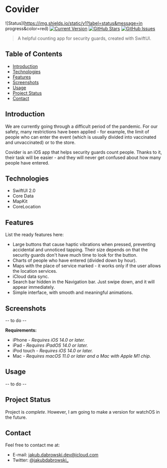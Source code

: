 # Covider
![Status](https://img.shields.io/static/v1?label=status&message=in progress&color=red) [![Current Version](https://img.shields.io/badge/version-1.0-brightgreen.svg)](https://github.com/gph4ppy/covider) [![GitHub Stars](https://img.shields.io/github/stars/gph4ppy/covider.svg)](https://github.com/gph4ppy/Covider/stargazers) [![GitHub Issues](https://img.shields.io/github/issues/gph4ppy/covider.svg)](https://github.com/gph4ppy/covider/issues)

> A helpful counting app for security guards, created with SwiftUI.

## Table of Contents
* [Introduction](#introduction)
* [Technologies](#technologies)
* [Features](#features)
* [Screenshots](#screenshots)
* [Usage](#usage)
* [Project Status](#project-status)
* [Contact](#contact)

<!--- [Download](#download) << below screnshots --->

## Introduction
We are currently going through a difficult period of the pandemic. For our safety, many restrictions have been applied - for example, the limit of people who can enter the event (which is usually divided into vaccinated and unvaccinated) or to the store.

Covider is an iOS app that helps security guards count people. Thanks to it, their task will be easier - and they will never get confused about how many people have entered.

## Technologies
- SwiftUI 2.0
- Core Data
- MapKit
- CoreLocation

## Features
List the ready features here:
- Large buttons that cause haptic vibrations when pressed, preventing accidental and unnoticed tapping. Their size depends on that the security guards don't have much time to look for the button.
- Charts of people who have entered (divided down by hour).
- Maps with the place of service marked - it works only if the user allows the location services.
- iCloud data sync.
- Search bar hidden in the Navigation bar. Just swipe down, and it will appear immediately.
- Simple interface, with smooth and meaningful animations.

## Screenshots
-- to do -- 

<!---- TO DO
## Download
Covider is available for free on the AppStore - you can try it out yourself. To download it, click on the button below.

<p align="center">
  <a href="">
    <img alt="Download on the App Store" title="App Store" src="https://developer.apple.com/assets/elements/badges/download-on-the-app-store.svg" width="200">
  </a>
</p>
------>

**Requirements:**
- iPhone - _Requires iOS 14.0 or later._
- iPad - _Requires iPadOS 14.0 or later._
- iPod touch - _Requires iOS 14.0 or later._
- Mac - _Requires macOS 11.0 or later and a Mac with Apple M1 chip._

## Usage
-- to do --

## Project Status
Project is _complete_. However, I am going to make a version for watchOS in the future.

## Contact
Feel free to contact me at:
- E-mail: jakub.dabrowski.dev@icloud.com
- Twitter: [@jakubdabrowski_](https://twitter.com/jakubdabrowski_)
